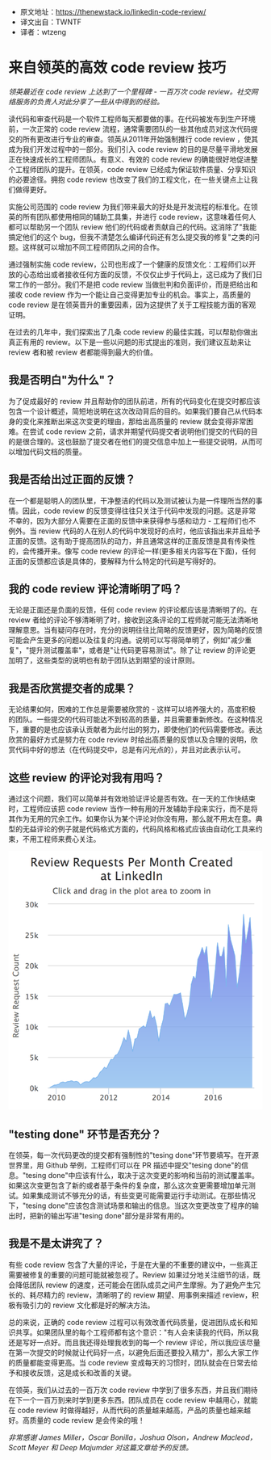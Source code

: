* 原文地址：https://thenewstack.io/linkedin-code-review/
* 译文出自：TWNTF
* 译者：wtzeng

# 来自领英的高效 code review 技巧

<i>领英最近在 code review 上达到了一个里程碑 - 一百万次 code review。社交网络服务的负责人对此分享了一些从中得到的经验。</i>

读代码和审查代码是一个软件工程师每天都要做的事。在代码被发布到生产环境前，一次正常的 code review 流程，通常需要团队的一些其他成员对这次代码提交的所有更改进行专业的审查。领英从2011年开始强制推行 code review ，使其成为我们开发过程中的一部分。我们引入 code review 的目的是尽量平滑地发展正在快速成长的工程师团队。有意义、有效的 code review 的确能很好地促进整个工程师团队的提升。在领英，code review 已经成为保证软件质量、分享知识的必要途径。拥抱 code review 也改变了我们的工程文化，在一些关键点上让我们做得更好。

实施公司范围的 code review 为我们带来最大的好处是开发流程的标准化。在领英的所有团队都使用相同的辅助工具集，并进行 code review，这意味着任何人都可以帮助另一个团队 review 他们的代码或者贡献自己的代码。这消除了"我能搞定他们的这个 bug，但我不清楚怎么编译代码还有怎么提交我的修复"之类的问题。这样就可以增加不同工程师团队之间的合作。

通过强制实施 code review，公司也形成了一个健康的反馈文化：工程师们以开放的心态给出或者接收任何方面的反馈，不仅仅止步于代码上，这已成为了我们日常工作的一部分。我们不是把 code review 当做批判和负面评价，而是把给出和接收 code review 作为一个能让自己变得更加专业的机会。事实上，高质量的 code review 是在领英晋升的重要因素，因为这提供了关于工程技能方面的客观证明。

在过去的几年中，我们探索出了几条 code review 的最佳实践，可以帮助你做出真正有用的 review。以下是一些以问题的形式提出的准则，我们建议互助来让 review 者和被 review 者都能得到最大的价值。

## 我是否明白"为什么"？

为了促成最好的 review 并且帮助你的团队前进，所有的代码变化在提交时都应该包含一个设计概述，简短地说明在这次改动背后的目的。如果我们要自己从代码本身的变化来推断出来这次变更的理由，那给出高质量的 review 就会变得非常困难。在尝试 code review 之前，请求并期望代码提交者说明他们提交的代码的目的是很合理的。这也鼓励了提交者在他们的提交信息中加上一些提交说明，从而可以增加代码文档的质量。

## 我是否给出过正面的反馈？

在一个都是聪明人的团队里，干净整洁的代码以及测试被认为是一件理所当然的事情。因此，code review 的反馈变得往往只关注于代码中发现的问题。这是非常不幸的，因为大部分人需要在正面的反馈中来获得参与感和动力 - 工程师们也不例外。当 review 代码的人在别人的代码中发现好的点时，他应该指出来并且给予正面的反馈。这有助于提高团队的动力，并且通常这样的正面反馈是具有传染性的，会传播开来。像写 code review 的评论一样(更多相关内容写在下面)，任何正面的反馈都应该是具体的，要解释为什么特定的代码是写得好的。

## 我的 code review 评论清晰明了吗？

无论是正面还是负面的反馈，任何 code review 的评论都应该是清晰明了的。在 review 者给的评论不够清晰明了时，接收到这条评论的工程师就可能无法清晰地理解意思。当有疑问存在时，充分的说明往往比简略的反馈更好，因为简略的反馈可能会产生更多的问题以及往复的沟通。说明可以写得简单明了，例如"减少重复"，"提升测试覆盖率"，或者是"让代码更容易测试"。除了让 review 的评论更加明了，这些类型的说明也有助于团队达到期望的设计原则。

## 我是否欣赏提交者的成果？

无论结果如何，困难的工作总是需要被欣赏的 - 这样可以培养强大的，高度积极的团队。一些提交的代码可能达不到较高的质量，并且需要重新修改。在这种情况下，重要的是也应该承认贡献者为此付出的努力，即使他们的代码需要修改。表达欣赏的最好方式是努力在 code review 时给出高质量的反馈以及合理的说明，欣赏代码中好的想法（在代码提交中，总是有闪光点的），并且对此表示认可。

## 这些 review  的评论对我有用吗？

通过这个问题，我们可以简单并有效地验证评论是否有效。在一天的工作快结束时，工程师应该把 code review 当作一种有用的开发辅助手段来实行，而不是将其作为无用的冗余工作。如果你认为某个评论对你没有用，那么就不用太在意。典型的无益评论的例子就是代码格式方面的，代码风格和格式应该由自动化工具来约束，不用工程师来费心关注。

![review-growth](images/review-growth.png)

## "testing done" 环节是否充分？

在领英，每一次代码更改的提交都有强制性的"tesing done"环节要填写。在开源世界里，用 Github 举例，工程师们可以在 PR 描述中提交"tesing done"的信息。"tesing done"中应该有什么，取决于这次变更的影响和当前的测试覆盖率。如果这次变更包含了新的或者基于条件的复杂度，那么这次变更需要增加单元测试。如果集成测试不够充分的话，有些变更可能需要运行手动测试。在那些情况下，"tesing done"应该包含测试场景和输出的信息。当这次变更改变了程序的输出时，把新的输出写进"tesing done"部分是非常有用的。

## 我是不是太讲究了？

有些 code review 包含了大量的评论，于是在大量的不重要的建议中，一些真正需要被修复的重要的问题可能就被忽视了。Review 如果过分地关注细节的话，既会降低团队 review 的速度，还可能会在团队成员之间产生摩擦。为了避免产生冗长的、耗尽精力的 review，清晰明了的 review 期望、用事例来描述 review，积极有吸引力的 review 文化都是好的解决方法。

总的来说，正确的 code review 过程可以有效改善代码质量，促进团队成长和知识共享。如果团队里的每个工程师都有这个意识："有人会来读我的代码，所以我还是写好一点好。而且我还得处理我收到的每一个 review 评论，所以我应该尽量在第一次提交的时候就让代码好一点，以避免后面还要投入精力"，那么大家工作的质量都能变得更高。当 code review 变成每天的习惯时，团队就会在日常去给予和接收反馈，这是成长和改善的关键。

在领英，我们从过去的一百万次 code review 中学到了很多东西，并且我们期待在下一个一百万到来时学到更多东西。团队成员在 code review 中越用心，就能在 code review 时做得越好，从而代码的质量越来越高，产品的质量也越来越好。高质量的 code review 是会传染的哦！

<i>非常感谢 James Miller，Oscar Bonilla，Joshua Olson，Andrew Macleod，Scott Meyer 和 Deep Majumder 对这篇文章给予的反馈。</i>